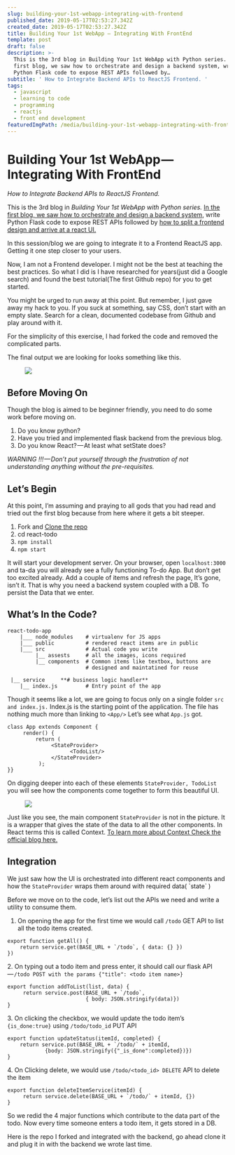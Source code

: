 ```yaml
---
slug: building-your-1st-webapp-integrating-with-frontend
published_date: 2019-05-17T02:53:27.342Z
created_date: 2019-05-17T02:53:27.342Z
title: Building Your 1st WebApp — Integrating With FrontEnd
template: post
draft: false
description: >-
  This is the 3rd blog in Building Your 1st WebApp with Python series. In the
  first blog, we saw how to orchestrate and design a backend system, write
  Python Flask code to expose REST APIs followed by…
subtitle: ' How to Integrate Backend APIs to ReactJS Frontend. '
tags:
  - javascript
  - learning to code
  - programming
  - reactjs
  - front end development
featuredImgPath: /media/building-your-1st-webapp-integrating-with-frontend-featured.png
---
```

# Building Your 1st WebApp — Integrating With FrontEnd

_How to Integrate Backend APIs to ReactJS Frontend._

This is the 3rd blog in _Building Your 1st WebApp with Python series._ [In the first blog, we saw how to orchestrate and design a backend system](https://medium.com/@bhavaniravi/learn-reactjs-by-building-a-chat-frontend-2d8fe664276e?source=your_stories_page---------------------------), write Python Flask code to expose REST APIs followed by [how to split a frontend design and arrive at a react UI.](https://medium.com/@bhavaniravi/learn-reactjs-by-building-a-chat-frontend-2d8fe664276e)

In this session/blog we are going to integrate it to a Frontend ReactJS app. Getting it one step closer to your users.

Now, I am not a Frontend developer. I might not be the best at teaching the best practices. So what I did is I have researched for years(just did a Google search) and found the best tutorial(The first Github repo) for you to get started.

You might be urged to run away at this point. But remember, I just gave away my hack to you. If you suck at something, say CSS, don’t start with an empty slate. Search for a clean, documented codebase from Github and play around with it.

For the simplicity of this exercise, I had forked the code and removed the complicated parts.

The final output we are looking for looks something like this.

<figure>

![](/media/building-your-1st-webapp-integrating-with-frontend-featured.png)

</figure>

## Before Moving On

Though the blog is aimed to be beginner friendly, you need to do some work before moving on.

1.  Do you know python?
2.  Have you tried and implemented flask backend from the previous blog.
3.  Do you know React? — At least what setState does?

_WARNING !!! — Don’t put yourself through the frustration of not understanding anything without the pre-requisites._

## Let’s Begin

At this point, I’m assuming and praying to all gods that you had read and tried out the first blog because from here where it gets a bit steeper.

1.  Fork and [Clone the repo](https://github.com/kabirbaidhya/react-todo-app)
2.  cd react-todo
3.  `npm install`
4.  `npm start`

It will start your development server. On your browser, open `localhost:3000` and ta-da you will already see a fully functioning To-do App. But don’t get too excited already. Add a couple of items and refresh the page, It’s gone, isn’t it. That is why you need a backend system coupled with a DB. To persist the Data that we enter.

## What’s In the Code?

```
react-todo-app  
    |___ node_modules    # virtualenv for JS apps  
    |___ public          # rendered react items are in public  
    |___ src             # Actual code you write  
         |__ assests     # all the images, icons required  
         |__ components  # Common items like textbox, buttons are   
                         # designed and maintatined for reuse
```
```
 |__ service     **# business logic handler**  
    |__ index.js         # Entry point of the app
```

Though it seems like a lot, we are going to focus only on a single folder `src and index.js.` Index.js is the starting point of the application. The file has nothing much more than linking to `<App/>` Let’s see what `App.js` got.

```
class App extends Component {  
     render() {  
         return (  
              <StateProvider>  
                    <TodoList/>  
              </StateProvider>  
          );  
}}
```

On digging deeper into each of these elements `StateProvider, TodoList` you will see how the components come together to form this beautiful UI.

<figure>

![](/media/building-your-1st-webapp-integrating-with-frontend-1.png)

</figure>

Just like you see, the main component `StateProvider` is not in the picture. It is a wrapper that gives the state of the data to all the other components. In React terms this is called Context. [To learn more about Context Check the official blog here.](https://reactjs.org/docs/context.html)

## Integration

We just saw how the UI is orchestrated into different react components and how the `StateProvider` wraps them around with required data( \`state\` )

Before we move on to the code, let’s list out the APIs we need and write a utility to consume them.

1.  On opening the app for the first time we would call `/todo` GET API to list all the todo items created.

```
export function getAll() {  
    return service.get(BASE_URL + `/todo`, { data: {} })  
})
```

2\. On typing out a todo item and press enter, it should call our flask API — `/todo POST with the params {"title": <todo item name>}`

```
export function addToList(list, data) {  
     return service.post(BASE_URL + `/todo`,   
                         { body: JSON.stringify(data)})  
}
```

3\. On clicking the checkbox, we would update the todo item’s `{is_done:true}` using `/todo/todo_id` PUT API

```
export function updateStatus(itemId, completed) {  
    return service.put(BASE_URL + `/todo/` + itemId,   
            {body: JSON.stringify({"_is_done":completed})})  
}
```

4\. On Clicking delete, we would use `/todo/<todo_id> DELETE` API to delete the item

```
export function deleteItemService(itemId) {  
     return service.delete(BASE_URL + `/todo/` + itemId, {})  
}
```

So we redid the 4 major functions which contribute to the data part of the todo. Now every time someone enters a todo item, it gets stored in a DB.

Here is the repo I forked and integrated with the backend, go ahead clone it and plug it in with the backend we wrote last time.


